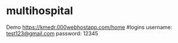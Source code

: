 # multihospital

Demo https://kmedr.000webhostapp.com/home
#logins 
username: test123@gmail.com
password: 12345
